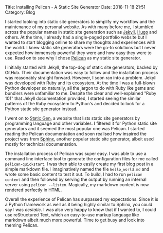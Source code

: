 Title: Installing Pelican - A Static Site Generator
Date: 2018-11-18 21:51
Category: Blog

I started looking into static site generators to simplify my workflow and the maintenance of my personal website. As with many before me, I stumbled across the popular names in static site generation such as [Jekyll](https://jekyllrb.com/), [Hugo]() and others. At the time, I already had a single-paged portfolio website but I wanted to start blogging online to share my thoughts and experiences with the world. I knew static site generators were the go-to solutions but I never expected how immensely powerful they were and how easy they were to use. Read on to see why I chose [Pelican](https://github.com/getpelican/pelican) as my static site generator.

I initially started with Jekyll, the top-dog of static site generators, backed by GitHub. Their documentation was easy to follow and the installation process was reasonably straight forward. However, I soon ran into a problem. Jekyll was developed with Ruby and its ecosystem. At the time I was a full-blown Python developer so naturally, all the jargon to do with Ruby like gems and bundlers were unfamiliar to me. Despite the clear and well-explained "Ruby 101" that Jekyll documentation provided, I started seeing the similar patterns of the Ruby ecosystem to Python's and decided to look for a Python static site generator instead. 

I went on to [Static Gen](https://www.staticgen.com/), a website that lists static site generators by programming language and other variables. I filtered it for Python static site generators and it seemed the most popular one was Pelican. I started reading the Pelican documentation and soon realised how inspired the project was from [Sphinx](http://www.sphinx-doc.org/en/master/), another popular static site generator, albeit used mostly for technical documentation. 

The installation process of Pelican was super easy. I was able to use a command line interface tool to generate the configuration files for me called `pelican-quickstart`. I was then able to easily create my first blog post in a simple markdown file. I imaginatively named the file `hello_world.md` and wrote some basic content to test it out. To build, I had to run `pelican content` and then followed by serving the output by running an internal server using `pelican --listen`. Magically, my markdown content is now rendered perfectly in HTML. 

Overall the experience of Pelican has surpassed my expectations. Since it is a Python framework as well as it being highly similar to Sphinx, you could say I was *ecstatic*. I was also very happy to know that if I wanted to, I could use reStructured Text, which an easy-to-use markup language like markdown albeit much more powerful. Time to get busy and look into theming Pelican. 